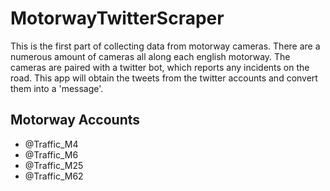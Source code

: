 # MotorwayTwitterScraper

This is the first part of collecting data from motorway cameras. There are a numerous amount of cameras all along each english motorway. The cameras are paired with a twitter bot, which reports any incidents on the road. This app will obtain the tweets from the twitter accounts and convert them into a 'message'.

## Motorway Accounts

- @Traffic_M4
- @Traffic_M6
- @Traffic_M25
- @Traffic_M62
